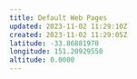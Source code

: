 ```yaml
---
title: Default Web Pages
updated: 2023-11-02 11:29:10Z
created: 2023-11-02 11:29:05Z
latitude: -33.86881970
longitude: 151.20929550
altitude: 0.0000
---
```



